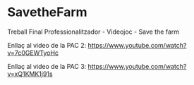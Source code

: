 # SavetheFarm
Treball Final Professionalitzador - Videojoc - Save the farm

Enllaç al video de la PAC 2:
https://www.youtube.com/watch?v=7c0GEWTyoHc

Enllaç al video de la PAC 3:
https://www.youtube.com/watch?v=xQ1KMK1j91s

